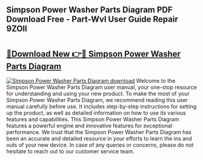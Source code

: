 ## Simpson Power Washer Parts Diagram PDF Download Free - Part-Wvl User Guide Repair 9ZOlI

# <h2><a href="http://dftsth.blite.top/?on=Simpson+Power+Washer+Parts+Diagram">🔗Download New 👉🔴 Simpson Power Washer Parts Diagram</a></h2>

[![Simpson Power Washer Parts Diagram download](https://i.imgur.com/lujVjoI.png)](http://dftsth.blite.top/?on=Simpson+Power+Washer+Parts+Diagram)
Welcome to the Simpson Power Washer Parts Diagram user manual, your one-stop resource for understanding and using your new product. To make the most of your Simpson Power Washer Parts Diagram, we recommend reading this user manual carefully before use. It includes step-by-step instructions for setting up the product, as well as detailed information on how to use its various features and capabilities. This Simpson Power Washer Parts Diagram features a powerful engine and innovative features for exceptional performance. We trust that the Simpson Power Washer Parts Diagram has been an accurate and detailed resource in your efforts to learn the ins and outs of your new device. In case of any queries or concerns, please do not hesitate to reach out to our customer service team.
